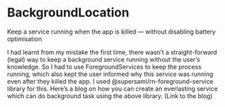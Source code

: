 # BackgroundLocation
 Keep a service running when the app is killed — without disabling battery optimisation
 
I had learnt from my mistake the first time, there wasn’t a straight-forward (legal) way to keep a background service running without the user’s knowledge. So I had to use ForegroundServices to keep the process running, which also kept the user informed why this service was running even after they killed the app.
I used @supersami/rn-foreground-service library for this.
Here’s a blog on how you can create an everlasting service which can do background task using the above library. (Link to the blog)
